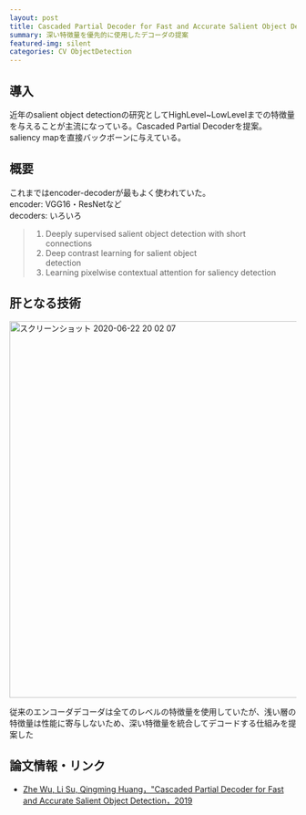 ```yaml
---
layout: post
title: Cascaded Partial Decoder for Fast and Accurate Salient Object Detection
summary: 深い特徴量を優先的に使用したデコーダの提案
featured-img: silent
categories: CV ObjectDetection
---
```


## 導入
近年のsalient object detectionの研究としてHighLevel~LowLevelまでの特徴量を与えることが主流になっている。Cascaded Partial Decoderを提案。
 saliency mapを直接バックボーンに与えている。

## 概要
これまではencoder-decoderが最もよく使われていた。  
encoder: VGG16・ResNetなど    
decoders: いろいろ  
> 1. Deeply supervised salient object detection with short  
connections  
> 2. Deep contrast learning for salient object  
detection  
> 3. Learning pixelwise contextual attention for saliency detection   

## 肝となる技術
<img width="661" alt="スクリーンショット 2020-06-22 20 02 07" src="https://user-images.githubusercontent.com/40351074/85280753-b7977400-b4c3-11ea-9d31-3fe99a0ba22e.png">

従来のエンコーダデコーダは全てのレベルの特徴量を使用していたが、浅い層の特徴量は性能に寄与しないため、深い特徴量を統合してデコードする仕組みを提案した

## 論文情報・リンク

* [Zhe Wu, Li Su, Qingming Huang，"Cascaded Partial Decoder for Fast and Accurate Salient Object Detection，2019](https://arxiv.org/abs/1904.08739)